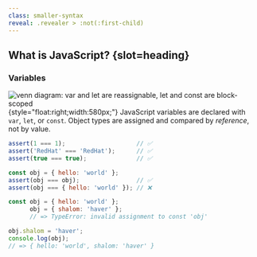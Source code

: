 ```yaml
---
class: smaller-syntax
reveal: .revealer > :not(:first-child)
---
```

## What is JavaScript? {slot=heading}

### Variables

![venn diagram: var and let are reassignable, let and const are 
block-scoped](var-venn.svg){style="float:right;width:580px;"}
JavaScript variables are declared with `var`, `let`, or `const`.
Object types are assigned and compared by *reference*, not by value.

<div class="revealer">

```js
assert(1 === 1);                    // ✅
assert('RedHat' === 'RedHat');      // ✅
assert(true === true);              // ✅
```

```js
const obj = { hello: 'world' };
assert(obj === obj);                // ✅
assert(obj === { hello: 'world' }); // ❌
```

```js
const obj = { hello: 'world' };
      obj = { shalom: 'haver' };
      // => TypeError: invalid assignment to const 'obj'

obj.shalom = 'haver';
console.log(obj);
// => { hello: 'world', shalom: 'haver' }
```

</div>
